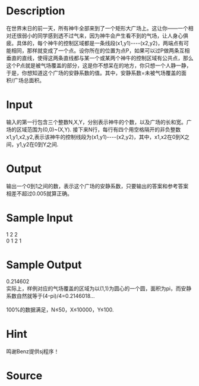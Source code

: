 
# Description

<div class="content"><p>在世界末日的前一天，所有神牛全部来到了一个矩形大广场上。这让你——一个相对还很弱小的同学感到透不过气来，因为神牛会产生看不到的气场，让人身心俱疲。具体的，每个神牛的控制区域都是一条线段(x1,y1)----(x2,y2)，两端点有可能相同，那样就变成了一个点。设你所在的位置为点P，如果可以过P做两条互相垂直的直线，使得这两条直线都与某一个或某两个神牛的控制区域有公共点，那么这个P点就是被气场覆盖的部分，这是你不想呆在的地方，你只想一个人静一静，于是，你想知道这个广场的安静系数的值。其中，安静系数=未被气场覆盖的面积/广场总面积。</p></div>

# Input

<div class="content"><p>输入的第一行包含三个整数N,X,Y，分别表示神牛的个数，以及广场的长和宽。广场的区域范围为(0,0)~(X,Y). 接下来N行，每行有四个用空格隔开的非负整数x1,y1,x2,y2,表示该神牛的控制线段为(x1,y1)----(x2,y2)，其中，x1,x2在0到X之间，y1,y2在0到Y之间.</p></div>

# Output

<div class="content"><p>输出一个0到1之间的数，表示这个广场的安静系数，只要输出的答案和参考答案相差不超过0.005就算正确。</p></div>

# Sample Input

<div class="content"><span class="sampledata">1 2 2<br/>
0 1 2 1</span></div>

# Sample Output

<div class="content"><span class="sampledata">0.214602<br/>
实际上，样例对应的气场覆盖的区域为以(1,1)为圆心的一个圆，面积为pi，而安静系数自然就等于(4-pi)/4=0.2146018…<br/>
<br/>
100%的数据满足，N≤50，X≤10000，Y≤100. <br/>
</span></div>

# Hint

<div class="content"><p></p><p>鸣谢Benz提供sj程序！</p><p></p></div>

# Source

<div class="content"><p><a href="problemset.php?search="></a></p></div>

